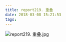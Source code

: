 ```yaml
---
title: report219. 重叠
date: 2018-03-08 15:21:53
tags:
---
```

![report219. 重叠.jpg](https://i.loli.net/2018/03/09/5aa235ece1c29.jpg)
